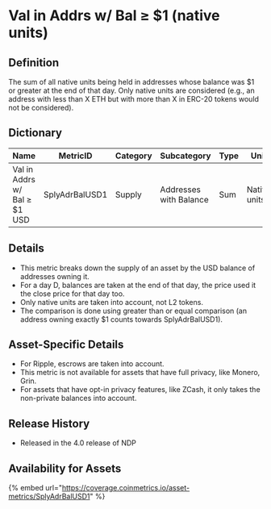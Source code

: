 # Val in Addrs w/ Bal ≥ $1 (native units)

## Definition

The sum of all native units being held in addresses whose balance was $1 or greater at the end of that day. Only native units are considered (e.g., an address with less than X ETH but with more than X in ERC-20 tokens would not be considered).

## Dictionary

| Name                         | MetricID       | Category | Subcategory            | Type | Unit         | Interval |
| ---------------------------- | -------------- | -------- | ---------------------- | ---- | ------------ | -------- |
| Val in Addrs w/ Bal ≥ $1 USD | SplyAdrBalUSD1 | Supply   | Addresses with Balance | Sum  | Native units | 1 day    |

## Details

* This metric breaks down the supply of an asset by the USD balance of addresses owning it.
* For a day D, balances are taken at the end of that day, the price used it the close price for that day too.
* Only native units are taken into account, not L2 tokens.
* The comparison is done using greater than or equal comparison (an address owning exactly $1 counts towards SplyAdrBalUSD1).

## Asset-Specific Details

* For Ripple, escrows are taken into account.
* This metric is not available for assets that have full privacy, like Monero, Grin.
* For assets that have opt-in privacy features, like ZCash, it only takes the non-private balances into account.

## Release History

* Released in the 4.0 release of NDP

## Availability for Assets

{% embed url="https://coverage.coinmetrics.io/asset-metrics/SplyAdrBalUSD1" %}
